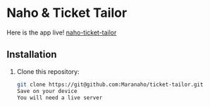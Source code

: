 # Naho & Ticket Tailor

Here is the app live!
[naho-ticket-tailor](https://naho-ticket-tailor.vercel.app/)

## Installation

1. Clone this repository:
   ```bash
   git clone https://git@github.com:Maranaho/ticket-tailor.git
   Save on your device
   You will need a live server
   ```
